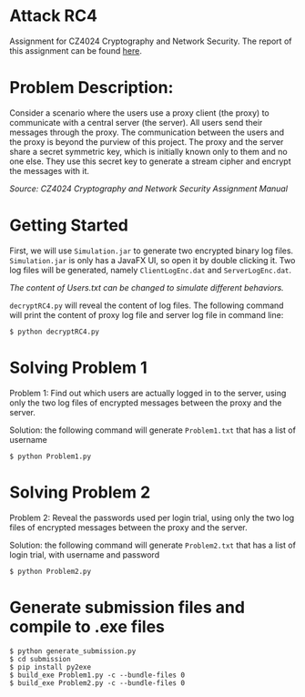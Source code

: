 # Attack RC4

Assignment for CZ4024 Cryptography and Network Security. The report of this assignment can be found [here](https://docs.google.com/document/d/1vQMD8h7lGahnZ7W6Se7_FtSsDA4M-sgDOLC2A7Hoa8c/edit?usp=sharing).

# Problem Description:

Consider a scenario where the users use a proxy client (the proxy) to communicate with a central server (the server). All users send their messages through the proxy. The communication between the users and the proxy is beyond the purview of this project. The proxy and the server share a secret symmetric key, which is initially known only to them and no one else. They use this secret key to generate a stream cipher and encrypt the messages with it.

*Source: CZ4024 Cryptography and Network Security Assignment Manual*

# Getting Started

First, we will use `Simulation.jar` to generate two encrypted binary log files. `Simulation.jar` is only has a JavaFX UI, so open it by double clicking it. Two log files will be generated, namely `ClientLogEnc.dat` and `ServerLogEnc.dat`. 

*The content of Users.txt can be changed to simulate different behaviors.*

`decryptRC4.py` will reveal the content of log files. The following command will print the content of proxy log file and server log file in command line:

```Shell
$ python decryptRC4.py
```

# Solving Problem 1

Problem 1: Find out which users are actually logged in to the server, using only the two log files of encrypted messages between the proxy and the server.

Solution: the following command will generate `Problem1.txt` that has a list of username

```Shell
$ python Problem1.py
```

# Solving Problem 2

Problem 2: Reveal the passwords used per login trial, using only the two log files of encrypted messages between the proxy and the server.

Solution: the following command will generate `Problem2.txt` that has a list of login trial, with username and password

```Shell
$ python Problem2.py
```

# Generate submission files and compile to .exe files

```Shell
$ python generate_submission.py
$ cd submission
$ pip install py2exe
$ build_exe Problem1.py -c --bundle-files 0
$ build_exe Problem2.py -c --bundle-files 0
```
